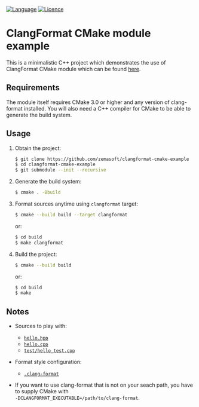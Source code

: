 [![Language](https://img.shields.io/badge/language-CMake-blue.svg)](https://cmake.org/)
[![Licence](https://img.shields.io/badge/license-Boost%201.0-blue.svg)](http://www.boost.org/LICENSE_1_0.txt)

# ClangFormat CMake module example

This is a minimalistic C++ project which demonstrates the use of ClangFormat
CMake module which can be found
[here](https://github.com/zemasoft/clangformat-cmake).

## Requirements

The module itself requires CMake 3.0 or higher and any version of clang-format
installed. You will also need a C++ compiler for CMake to be able to generate
the build system.

## Usage

1) Obtain the project:

   ```bash
   $ git clone https://github.com/zemasoft/clangformat-cmake-example
   $ cd clangformat-cmake-example
   $ git submodule --init --recursive
   ```

2) Generate the build system:

   ```bash
   $ cmake . -Bbuild
   ```

3) Format sources anytime using `clangformat` target:

   ```bash
   $ cmake --build build --target clangformat
   ```

   or:

   ```bash
   $ cd build
   $ make clangformat
   ```

4) Build the project:

   ```bash
   $ cmake --build build
   ```

   or:

   ```bash
   $ cd build
   $ make
   ```

## Notes

* Sources to play with:
  * [`hello.hpp`](hello.hpp)
  * [`hello.cpp`](hello.cpp)
  * [`test/hello_test.cpp`](test/hello_test.cpp)

* Format style configuration:
  * [`.clang-format`](.clang-format)

* If you want to use clang-format that is not on your seach path, you have to
  supply CMake with<br/>`-DCLANGFORMAT_EXECUTABLE=/path/to/clang-format`.
